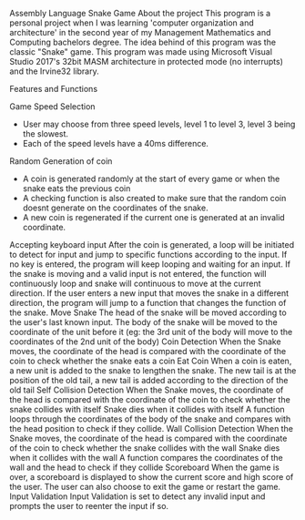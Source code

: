 Assembly Language Snake Game
About the project
This program is a personal project when I was learning 'computer organization and architecture' in the second year of my Management Mathematics and Computing bachelors degree. The idea behind of this program was the classic "Snake" game. This program was made using Microsoft Visual Studio 2017's 32bit MASM architecture in protected mode (no interrupts) and the Irvine32 library.

Features and Functions

Game Speed Selection
- User may choose from three speed levels, level 1 to level 3, level 3 being the slowest.
- Each of the speed levels have a 40ms difference.

Random Generation of coin
- A coin is generated randomly at the start of every game or when the snake eats the previous coin
- A checking function is also created to make sure that the random coin doesnt generate on the coordinates of the snake.
- A new coin is regenerated if the current one is generated at an invalid coordinate.

 Accepting keyboard input
After the coin is generated, a loop will be initiated to detect for input and jump to specific functions according to the input.
If no key is entered, the program will keep looping and waiting for an input.
If the snake is moving and a valid input is not entered, the function will continuously loop and snake will continuous to move at the current direction.
If the user enters a new input that moves the snake in a different direction, the program will jump to a function that changes the function of the snake.
Move Snake
The head of the snake will be moved according to the user's last known input.
The body of the snake will be moved to the coordinate of the unit before it (eg: the 3rd unit of the body will move to the coordinates of the 2nd unit of the body)
Coin Detection
When the Snake moves, the coordinate of the head is compared with the coordinate of the coin to check whether the snake eats a coin
Eat Coin
When a coin is eaten, a new unit is added to the snake to lengthen the snake.
The new tail is at the position of the old tail, a new tail is added according to the direction of the old tail
Self Collision Detection
When the Snake moves, the coordinate of the head is compared with the coordinate of the coin to check whether the snake collides with itself
Snake dies when it collides with itself
A function loops through the coordinates of the body of the snake and compares with the head position to check if they collide.
Wall Collision Detection
When the Snake moves, the coordinate of the head is compared with the coordinate of the coin to check whether the snake collides with the wall
Snake dies when it collides with the wall
A function compares the coordinates of the wall and the head to check if they collide
Scoreboard
When the game is over, a scoreboard is displayed to show the current score and high score of the user.
The user can also choose to exit the game or restart the game.
Input Validation
Input Validation is set to detect any invalid input and prompts the user to reenter the input if so.
